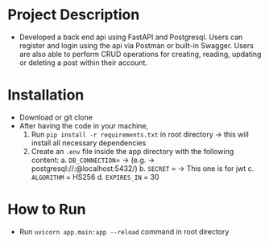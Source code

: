 # Project Description
- Developed a back end api using FastAPI and Postgresql. Users can register and login using the api via Postman or built-in Swagger. Users are also able to perform CRUD operations for creating, reading, updating or deleting a post within their account.
# Installation
- Download or git clone <project-url>
- After having the code in your machine, 
    1. Run `pip install -r requirements.txt` in root directory -> this will install all necessary dependencies
    2. Create an `.env` file inside the app directory with the following content:
        a. `DB_CONNECTION`= <your-db-connection-url> -> (e.g. -> postgresql://<username>:<password>@localhost:5432/<db-name>)
        b. `SECRET` = <your-secret> -> This one is for jwt
        c. `ALGORITHM` = HS256
        d. `EXPIRES_IN` = 30
# How to Run
- Run `uvicorn app.main:app --reload` command in root directory